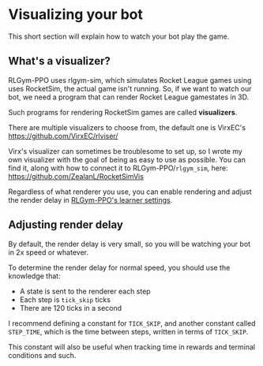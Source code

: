# Visualizing your bot

This short section will explain how to watch your bot play the game.

## What's a visualizer?

RLGym-PPO uses rlgym-sim, which simulates Rocket League games using uses RocketSim, the actual game isn't running.
So, if we want to watch our bot, we need a program that can render Rocket League gamestates in 3D.

Such programs for rendering RocketSim games are called **visualizers**.

There are multiple visualizers to choose from, the default one is VirxEC's https://github.com/VirxEC/rlviser/

Virx's visualizer can sometimes be troublesome to set up, so I wrote my own visualizer with the goal of being as easy to use as possible.
You can find it, along with how to connect it to RLGym-PPO/`rlgym_sim`, here: https://github.com/ZealanL/RocketSimVis

Regardless of what renderer you use, you can enable rendering and adjust the render delay in [RLGym-PPO's learner settings](https://github.com/ZealanL/RLGym-PPO-Guide/blob/main/learner_settings.md).

## Adjusting render delay

By default, the render delay is very small, so you will be watching your bot in 2x speed or whatever.

To determine the render delay for normal speed, you should use the knowledge that:
- A state is sent to the renderer each step
- Each step is `tick_skip` ticks
- There are 120 ticks in a second

I recommend defining a constant for `TICK_SKIP`, and another constant called `STEP_TIME`, which is the time between steps, written in terms of `TICK_SKIP`.

This constant will also be useful when tracking time in rewards and terminal conditions and such.
